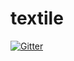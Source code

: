 # textile

[![Gitter](https://badges.gitter.im/lushen/textile.svg)](https://gitter.im/lushen/textile?utm_source=badge&utm_medium=badge&utm_campaign=pr-badge&utm_content=badge)